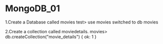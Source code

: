 # MongoDB_01
1.Create a Database called movies
test> use movies
switched to db movies

2.Create a collection called moviedetails.
movies> db.createCollection("movie_details")
{ ok: 1 }
